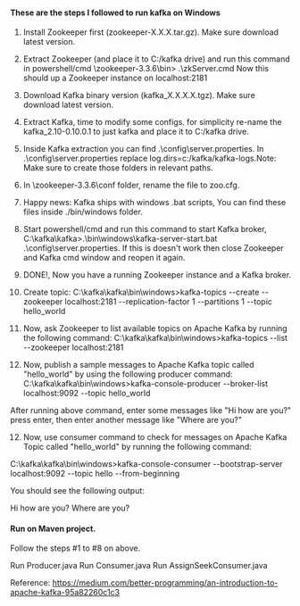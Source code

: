 #### These are the steps I followed to run kafka on Windows

1. Install Zookeeper first (zookeeper-X.X.X.tar.gz). Make sure download latest version.

2. Extract Zookeeper (and place it to C:/kafka drive) and run this command in powershell/cmd \zookeeper-3.3.6\bin> .\zkServer.cmd Now this should up a Zookeeper instance on localhost:2181

3. Download Kafka binary version (kafka_X.X.X.X.tgz). Make sure download latest version.

4. Extract Kafka, time to modify some configs. for simplicity re-name the kafka_2.10-0.10.0.1 to just kafka and place it to C:/kafka drive.

5. Inside Kafka extraction you can find .\config\server.properties. In .\config\server.properties replace log.dirs=c:/kafka/kafka-logs.Note: Make sure to create those folders in relevant paths.

6. In \zookeeper-3.3.6\conf folder, rename the file to zoo.cfg.

6. Happy news: Kafka ships with windows .bat scripts, You can find these files inside ./bin/windows folder.

7. Start powershell/cmd and run this command to start Kafka broker, C:\kafka\kafka>.\bin\windows\kafka-server-start.bat .\config\server.properties. If this is doesn't work then close Zookeeper and Kafka cmd window and reopen it again.

8. DONE!, Now you have a running Zookeeper instance and a Kafka broker.

9. Create topic:
C:\kafka\kafka\bin\windows>kafka-topics --create --zookeeper localhost:2181 --replication-factor 1 --partitions 1 --topic hello_world

10. Now, ask Zookeeper to list available topics on Apache Kafka by running the following command:
C:\kafka\kafka\bin\windows>kafka-topics --list --zookeeper localhost:2181

11. Now, publish a sample messages to Apache Kafka topic called "hello_world" by using the following producer command:
C:\kafka\kafka\bin\windows>kafka-console-producer --broker-list localhost:9092 --topic hello_world

After running above command, enter some messages like "Hi how are you?" press enter, then enter another message like "Where are you?"

12. Now, use consumer command to check for messages on Apache Kafka Topic called "hello_world" by running the following command:

C:\kafka\kafka\bin\windows>kafka-console-consumer --bootstrap-server localhost:9092 --topic hello --from-beginning

You should see the following output:

Hi how are you?
Where are you?

#### Run on Maven project.
Follow the steps #1 to #8 on above.

Run Producer.java
Run Consumer.java
Run AssignSeekConsumer.java

Reference: https://medium.com/better-programming/an-introduction-to-apache-kafka-95a82260c1c3
